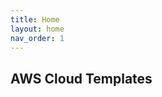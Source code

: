 ```yaml
---
title: Home
layout: home
nav_order: 1
---
```


## AWS Cloud Templates

<script> const toggleDarkMode = document.querySelector('.js-toggle-dark-mode'); jtd.addEvent(toggleDarkMode, 'click', function(){ if (jtd.getTheme() === 'dark') { jtd.setTheme('light'); toggleDarkMode.textContent = 'Preview dark color scheme'; } else { jtd.setTheme('dark'); toggleDarkMode.textContent = 'Return to the light side'; } }); </script>